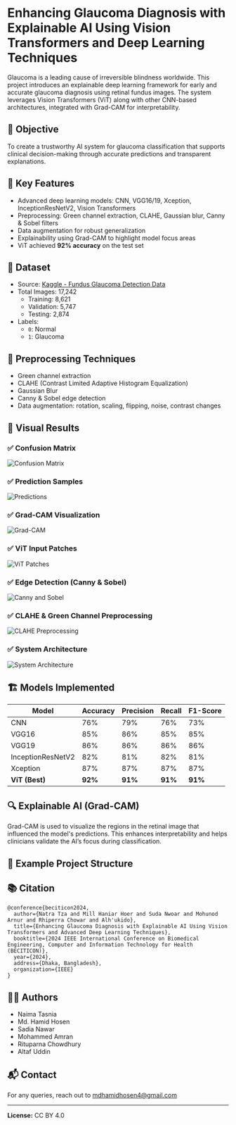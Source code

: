 # Enhancing Glaucoma Diagnosis with Explainable AI Using Vision Transformers and Deep Learning Techniques

Glaucoma is a leading cause of irreversible blindness worldwide. This project introduces an explainable deep learning framework for early and accurate glaucoma diagnosis using retinal fundus images. The system leverages Vision Transformers (ViT) along with other CNN-based architectures, integrated with Grad-CAM for interpretability.

## 📌 Objective

To create a trustworthy AI system for glaucoma classification that supports clinical decision-making through accurate predictions and transparent explanations.

## 🧠 Key Features

- Advanced deep learning models: CNN, VGG16/19, Xception, InceptionResNetV2, Vision Transformers
- Preprocessing: Green channel extraction, CLAHE, Gaussian blur, Canny & Sobel filters
- Data augmentation for robust generalization
- Explainability using Grad-CAM to highlight model focus areas
- ViT achieved **92% accuracy** on the test set

## 📁 Dataset

- Source: [Kaggle - Fundus Glaucoma Detection Data](https://www.kaggle.com/datasets/sabari50312/fundus-pytorch)
- Total Images: 17,242
  - Training: 8,621
  - Validation: 5,747
  - Testing: 2,874
- Labels:
  - `0`: Normal
  - `1`: Glaucoma

## 🧪 Preprocessing Techniques

- Green channel extraction
- CLAHE (Contrast Limited Adaptive Histogram Equalization)
- Gaussian Blur
- Canny & Sobel edge detection
- Data augmentation: rotation, scaling, flipping, noise, contrast changes

## 🔬 Visual Results

### ✅ Confusion Matrix
![Confusion Matrix](./image/Confusion-Matrix-of-the-Predictions-Using-ViT-model_W640.jpg)

### ✅ Prediction Samples
![Predictions](./image/Predictions-Using-ViT-model_W640.jpg)

### ✅ Grad-CAM Visualization
![Grad-CAM](./image/Grad-Cam-Visualization_W640.jpg)

### ✅ ViT Input Patches
![ViT Patches](./image/mage-as-input-sequence-of-patches_W640.jpg)

### ✅ Edge Detection (Canny & Sobel)
![Canny and Sobel](./image/a-Canny-Edge-Detection-and-b-Sobel-filter_W640.jpg)

### ✅ CLAHE & Green Channel Preprocessing
![CLAHE Preprocessing](./image/a-Original-Image-b-Green-Channel-Image-and-c-CLAHE-Image_W640.jpg)

### ✅ System Architecture
![System Architecture](./image/system.png)

## 🏗️ Models Implemented

| Model             | Accuracy | Precision | Recall | F1-Score |
|------------------|----------|-----------|--------|----------|
| CNN              | 76%      | 79%       | 76%    | 73%      |
| VGG16            | 85%      | 86%       | 85%    | 85%      |
| VGG19            | 86%      | 86%       | 86%    | 86%      |
| InceptionResNetV2| 82%      | 81%       | 82%    | 81%      |
| Xception         | 87%      | 87%       | 87%    | 87%      |
| **ViT (Best)**   | **92%**  | **91%**   | **91%**| **91%**  |

## 🔍 Explainable AI (Grad-CAM)

Grad-CAM is used to visualize the regions in the retinal image that influenced the model's predictions. This enhances interpretability and helps clinicians validate the AI’s focus during classification.


## 📂 Example Project Structure

## 📚 Citation
```
@conference{beciticon2024,
  author={Natra Tza and Mill Haniar Hoer and Suda Nwoar and Mohunod Arnur and Rhiperra Chowar and Alh'ukido},
  title={Enhancing Glaucoma Diagnosis with Explainable AI Using Vision Transformers and Advanced Deep Learning Techniques},
  booktitle={2024 IEEE International Conference on Biomedical Engineering, Computer and Information Technology for Health (BECITICON)},
  year={2024},
  address={Dhaka, Bangladesh},
  organization={IEEE}
}
```

## 🧑‍⚕️ Authors

- Naima Tasnia  
- Md. Hamid Hosen  
- Sadia Nawar  
- Mohammed Amran  
- Rituparna Chowdhury  
- Altaf Uddin

## 📬 Contact

For any queries, reach out to [mdhamidhosen4@gmail.com](mailto:mdhamidhosen4@gmail.com)

---

**License:** CC BY 4.0  
